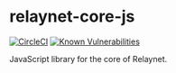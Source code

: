 # relaynet-core-js

[![CircleCI](https://circleci.com/gh/relaycorp/relaynet-core-js.svg?style=svg)](https://circleci.com/gh/relaycorp/relaynet-core-js)
[![Known Vulnerabilities](https://snyk.io//test/github/relaycorp/relaynet-core-js/badge.svg?targetFile=package.json)](https://snyk.io//test/github/relaycorp/relaynet-core-js?targetFile=package.json)

JavaScript library for the core of Relaynet.
